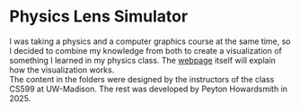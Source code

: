 <h1>Physics Lens Simulator</h1>
I was taking a physics and a computer graphics course at the same time, so I decided to combine my knowledge from both to create a visualization of something I learned in my physics class. The <a href="http://tuxienight.github.io">webpage</a> itself will explain how the visualization works.
<br>
The content in the folders were designed by the instructors of the class CS599 at UW-Madison. The rest was developed by Peyton Howardsmith in 2025.
